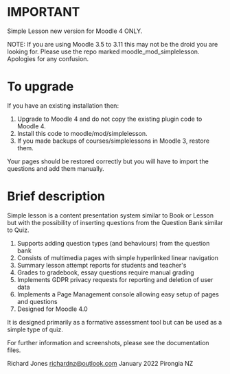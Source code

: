 IMPORTANT
=========
Simple Lesson new version for Moodle 4 ONLY.

NOTE: If you are using Moodle 3.5 to 3.11 this may not be the droid you are looking for.
Please use the repo marked moodle_mod_simplelesson. Apologies for any confusion.

To upgrade 
==========
If you have an existing installation then:

1. Upgrade to Moodle 4 and do not copy the existing plugin code to Moodle 4.
2. Install this code to moodle/mod/simplelesson.
3. If you made backups of courses/simplelessons in Moodle 3, restore them.

Your pages should be restored correctly but you will have to import the questions and add them manually.

Brief description
=================
Simple lesson is a content presentation system similar to Book or Lesson but with the possibility of inserting questions from the Question Bank similar to Quiz.

1.  Supports adding question types (and behaviours) from the question bank
2.  Consists of multimedia pages with simple hyperlinked linear navigation
3.  Summary lesson attempt reports for students and teacher's
4.  Grades to gradebook, essay questions require manual grading
5.  Implements GDPR privacy requests for reporting and deletion of user data
6.  Implements a Page Management console allowing easy setup of pages and questions
7.  Designed for Moodle 4.0

It is designed primarily as a formative assessment tool but can be used as a simple type of quiz.  

For further information and screenshots, please see the documentation files.

Richard Jones
richardnz@outlook.com
January 2022
Pirongia NZ
